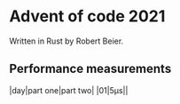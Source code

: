 # Advent of code 2021

Written in Rust by Robert Beier.

## Performance measurements

|day|part one|part two|
|01|5μs||